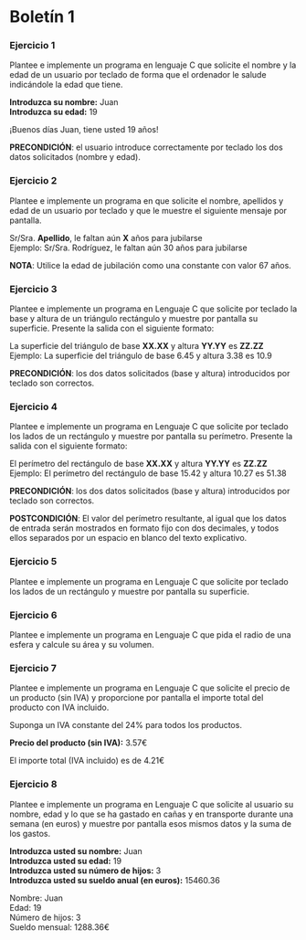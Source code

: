 # Boletín 1

### Ejercicio 1

Plantee e implemente un programa en lenguaje C que solicite el nombre y la edad de un usuario por teclado de forma que
el ordenador le salude indicándole la edad que tiene.

<procedure>
<title>Ejemplo de Ejecución</title>
<p><b>Introduzca su nombre:</b> Juan<br/>
<b>Introduzca su edad:</b> 19</p>
<p>¡Buenos días Juan, tiene usted 19 años!</p>
</procedure>

**PRECONDICIÓN**: el usuario introduce correctamente por teclado los dos datos solicitados (nombre y edad).

<code-block src="./Boletin_1/Ejercicio_01.c" lang="C" collapsible="true" collapsed-title="Mostrar Respuesta"/>

### Ejercicio 2

Plantee e implemente un programa en que solicite el nombre, apellidos y edad de un usuario por teclado y que le muestre
el siguiente mensaje por pantalla.

<procedure><p>
Sr/Sra. <b>Apellido</b>, le faltan aún <b>X</b> años para jubilarse<br/>
Ejemplo: Sr/Sra. Rodríguez, le faltan aún 30 años para jubilarse
</p></procedure>

**NOTA**: Utilice la edad de jubilación como una constante con valor 67 años.

<code-block src="./Boletin_1/Ejercicio_02.c" lang="C" collapsible="true" collapsed-title="Mostrar Respuesta"/>

### Ejercicio 3

Plantee e implemente un programa en Lenguaje C que solicite por teclado la base y altura de un triángulo rectángulo y
muestre por pantalla su superficie. Presente la salida con el siguiente formato:

<procedure><p>
La superficie del triángulo de base <b>XX.XX</b> y altura <b>YY.YY</b> es <b>ZZ.ZZ</b><br/>
Ejemplo: La superficie del triángulo de base 6.45 y altura 3.38 es 10.9
</p></procedure>

**PRECONDICIÓN**: los dos datos solicitados (base y altura) introducidos por teclado son correctos.

<code-block src="./Boletin_1/Ejercicio_03.c" lang="C" collapsible="true" collapsed-title="Mostrar Respuesta"/>

### Ejercicio 4

Plantee e implemente un programa en Lenguaje C que solicite por teclado los lados de un rectángulo y muestre por
pantalla su perímetro. Presente la salida con el siguiente formato:

<procedure><p>
El perímetro del rectángulo de base  <b>XX.XX</b> y altura <b>YY.YY</b> es <b>ZZ.ZZ</b><br/>
Ejemplo: El perímetro del rectángulo de base 15.42 y altura 10.27 es 51.38
</p></procedure>

**PRECONDICIÓN**: los dos datos solicitados (base y altura) introducidos por teclado son correctos.

**POSTCONDICIÓN**: El valor del perímetro resultante, al igual que los datos de entrada serán mostrados en formato fijo
con dos decimales, y todos ellos separados por un espacio en blanco del texto explicativo.

<code-block src="./Boletin_1/Ejercicio_04.c" lang="C" collapsible="true" collapsed-title="Mostrar Respuesta"/>

### Ejercicio 5

Plantee e implemente un programa en Lenguaje C que solicite por teclado los
lados de un rectángulo y muestre por pantalla su superficie.

<code-block src="./Boletin_1/Ejercicio_05.c" lang="C" collapsible="true" collapsed-title="Mostrar Respuesta"/>

### Ejercicio 6

Plantee e implemente un programa en Lenguaje C que pida el radio de una esfera y calcule su área y su volumen.

<code-block src="./Boletin_1/Ejercicio_06.c" lang="C" collapsible="true" collapsed-title="Mostrar Respuesta"/>

### Ejercicio 7

Plantee e implemente un programa en Lenguaje C que solicite el precio de un producto (sin IVA) y proporcione por
pantalla el importe total del producto con IVA incluido.

Suponga un IVA constante del 24% para todos los productos.

<procedure>
<title>Ejemplo de Ejecución</title>
<p><b>Precio del producto (sin IVA):</b> 3.57€</p>
<p>El importe total (IVA incluido) es de 4.21€</p>
</procedure>

<code-block src="./Boletin_1/Ejercicio_07.c" lang="C" collapsible="true" collapsed-title="Mostrar Respuesta"/>

### Ejercicio 8

Plantee e implemente un programa en Lenguaje C que solicite al usuario su nombre, edad y lo que se ha gastado en cañas y
en transporte durante una semana (en euros) y muestre por pantalla esos mismos datos y la suma de los gastos.

<procedure>
<title>Ejemplo de Ejecución</title>
<p>
<b>Introduzca usted su nombre:</b> Juan<br/>
<b>Introduzca usted su edad:</b> 19<br/>
<b>Introduzca usted su número de hijos:</b> 3<br/>
<b>Introduzca usted su sueldo anual (en euros):</b> 15460.36
</p>
<p>
Nombre: Juan<br/>Edad: 19<br/>
Número de hijos: 3<br/>Sueldo mensual: 1288.36€
</p>
</procedure>

<code-block src="./Boletin_1/Ejercicio_08.c" lang="C" collapsible="true" collapsed-title="Mostrar Respuesta"/>